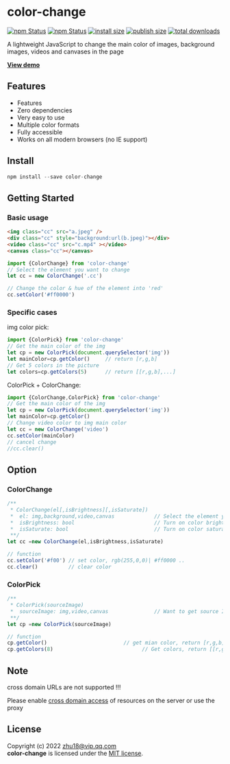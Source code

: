 # color-change


[![npm Status](https://badgen.net/npm/v/color-change/?icon=npm)](https://www.npmjs.com/package/color-change)
[![npm Status](https://badgen.net/npm/license/color-change)](https://www.npmjs.com/package/color-change)
[![install size](https://badgen.net/packagephobia/install/color-change)](https://www.npmjs.com/package/color-change)
[![publish size](https://badgen.net/packagephobia/publish/color-change)](https://www.npmjs.com/package/color-change)
[![total downloads](https://badgen.net/npm/dt/color-change)](https://www.npmjs.com/package/color-change)


A lightweight JavaScript to change the main color of images, background images, videos and canvases in the page

[**View demo**](https://zhu18.github.io/color-change/)

## Features

* Features
* Zero dependencies
* Very easy to use
* Multiple color formats
* Fully accessible
* Works on all modern browsers (no IE support)

## Install
```javascript
npm install --save color-change
```

## Getting Started
### Basic usage
```html
<img class="cc" src="a.jpeg" />
<div class="cc" style="background:url(b.jpeg)"></div>
<video class="cc" src="c.mp4" ></video>
<canvas class="cc"></canvas>
```
```javascript
import {ColorChange} from 'color-change'
// Select the element you want to change
let cc = new ColorChange('.cc')

// Change the color & hue of the element into 'red'
cc.setColor('#ff0000')
```
 
### Specific cases
img color pick:
```javascript
import {ColorPick} from 'color-change'
// Get the main color of the img
let cp = new ColorPick(document.querySelector('img'))
let mainColor=cp.getColor()     // return [r,g,b]
// Get 5 colors in the picture
let colors=cp.getColors(5)      // return [[r,g,b],...]
```

ColorPick + ColorChange:
```javascript
import {ColorChange,ColorPick} from 'color-change'
// Get the main color of the img
let cp = new ColorPick(document.querySelector('img'))
let mainColor=cp.getColor()     
// Change video color to img main color
let cc = new ColorChange('video')
cc.setColor(mainColor)
// cancel change
//cc.clear()
```
## Option
### ColorChange
```javascript
/**
 * ColorChange(el[,isBrightness][,isSaturate])
 *  el: img,background,video,canvas             // Select the element you want to change
 *  isBrightness: bool                          // Turn on color brightness recognition.
 *  isSaturate: bool                            // Turn on color saturation recognition.
 **/ 
let cc =new ColorChange(el,isBrightness,isSaturate)

// function
cc.setColor('#f00') // set color, rgb(255,0,0)| #ff0000 ..
cc.clear()          // clear color
```
### ColorPick
```javascript
/**
 * ColorPick(sourceImage)
 *  sourceImage: img,video,canvas               // Want to get source Image of the color
 **/ 
let cp =new ColorPick(sourceImage)

// function
cp.getColor()                         // get mian color, return [r,g,b]
cp.getColors(8)                             // Get colors, return [[r,g,b],...]
```
## Note
cross domain URLs are not supported !!!

Please enable [cross domain access](https://www.google.com/search?q=access+control+allow+origin) 
of resources on the server or use the proxy 

## License

Copyright (c) 2022 zhu18@vip.qq.com  
**color-change** is licensed under the [MIT license](https://github.com/zhu18/color-change/blob/master/LICENSE).